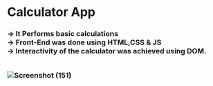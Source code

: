 # Calculator App
<h3>-> It Performs basic calculations <br>
-> Front-End was done using HTML,CSS & JS <br>
-> Interactivity of the calculator was achieved using DOM. <br><br>


![Screenshot (151)](https://user-images.githubusercontent.com/67758484/109430469-9b22e280-7a27-11eb-90a7-bb359130121f.png)


